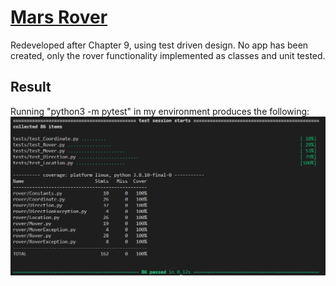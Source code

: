 # [Mars Rover](https://katalyst.codurance.com/simple-mars-rover)
Redeveloped after Chapter 9, using test driven design. No app has been created, only the rover functionality
implemented as classes and unit tested.

## Result
Running "python3 -m pytest" in my environment produces the following:
![PytestResults](resources/PytestResults.png)